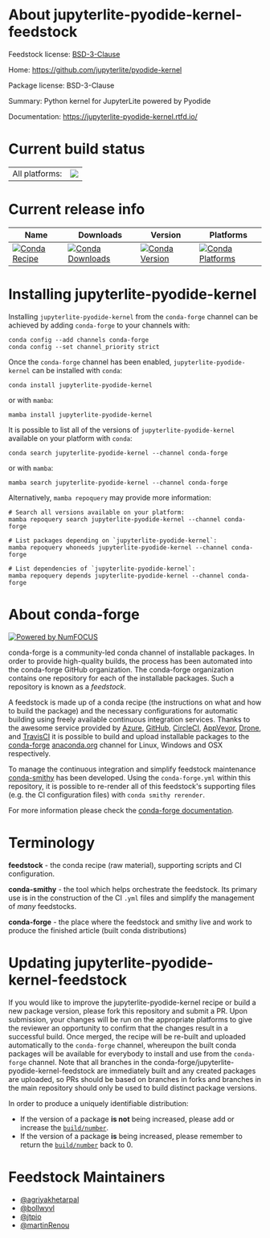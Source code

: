 About jupyterlite-pyodide-kernel-feedstock
==========================================

Feedstock license: [BSD-3-Clause](https://github.com/conda-forge/jupyterlite-pyodide-kernel-feedstock/blob/main/LICENSE.txt)

Home: https://github.com/jupyterlite/pyodide-kernel

Package license: BSD-3-Clause

Summary: Python kernel for JupyterLite powered by Pyodide

Documentation: https://jupyterlite-pyodide-kernel.rtfd.io/

Current build status
====================


<table><tr><td>All platforms:</td>
    <td>
      <a href="https://dev.azure.com/conda-forge/feedstock-builds/_build/latest?definitionId=19070&branchName=main">
        <img src="https://dev.azure.com/conda-forge/feedstock-builds/_apis/build/status/jupyterlite-pyodide-kernel-feedstock?branchName=main">
      </a>
    </td>
  </tr>
</table>

Current release info
====================

| Name | Downloads | Version | Platforms |
| --- | --- | --- | --- |
| [![Conda Recipe](https://img.shields.io/badge/recipe-jupyterlite--pyodide--kernel-green.svg)](https://anaconda.org/conda-forge/jupyterlite-pyodide-kernel) | [![Conda Downloads](https://img.shields.io/conda/dn/conda-forge/jupyterlite-pyodide-kernel.svg)](https://anaconda.org/conda-forge/jupyterlite-pyodide-kernel) | [![Conda Version](https://img.shields.io/conda/vn/conda-forge/jupyterlite-pyodide-kernel.svg)](https://anaconda.org/conda-forge/jupyterlite-pyodide-kernel) | [![Conda Platforms](https://img.shields.io/conda/pn/conda-forge/jupyterlite-pyodide-kernel.svg)](https://anaconda.org/conda-forge/jupyterlite-pyodide-kernel) |

Installing jupyterlite-pyodide-kernel
=====================================

Installing `jupyterlite-pyodide-kernel` from the `conda-forge` channel can be achieved by adding `conda-forge` to your channels with:

```
conda config --add channels conda-forge
conda config --set channel_priority strict
```

Once the `conda-forge` channel has been enabled, `jupyterlite-pyodide-kernel` can be installed with `conda`:

```
conda install jupyterlite-pyodide-kernel
```

or with `mamba`:

```
mamba install jupyterlite-pyodide-kernel
```

It is possible to list all of the versions of `jupyterlite-pyodide-kernel` available on your platform with `conda`:

```
conda search jupyterlite-pyodide-kernel --channel conda-forge
```

or with `mamba`:

```
mamba search jupyterlite-pyodide-kernel --channel conda-forge
```

Alternatively, `mamba repoquery` may provide more information:

```
# Search all versions available on your platform:
mamba repoquery search jupyterlite-pyodide-kernel --channel conda-forge

# List packages depending on `jupyterlite-pyodide-kernel`:
mamba repoquery whoneeds jupyterlite-pyodide-kernel --channel conda-forge

# List dependencies of `jupyterlite-pyodide-kernel`:
mamba repoquery depends jupyterlite-pyodide-kernel --channel conda-forge
```


About conda-forge
=================

[![Powered by
NumFOCUS](https://img.shields.io/badge/powered%20by-NumFOCUS-orange.svg?style=flat&colorA=E1523D&colorB=007D8A)](https://numfocus.org)

conda-forge is a community-led conda channel of installable packages.
In order to provide high-quality builds, the process has been automated into the
conda-forge GitHub organization. The conda-forge organization contains one repository
for each of the installable packages. Such a repository is known as a *feedstock*.

A feedstock is made up of a conda recipe (the instructions on what and how to build
the package) and the necessary configurations for automatic building using freely
available continuous integration services. Thanks to the awesome service provided by
[Azure](https://azure.microsoft.com/en-us/services/devops/), [GitHub](https://github.com/),
[CircleCI](https://circleci.com/), [AppVeyor](https://www.appveyor.com/),
[Drone](https://cloud.drone.io/welcome), and [TravisCI](https://travis-ci.com/)
it is possible to build and upload installable packages to the
[conda-forge](https://anaconda.org/conda-forge) [anaconda.org](https://anaconda.org/)
channel for Linux, Windows and OSX respectively.

To manage the continuous integration and simplify feedstock maintenance
[conda-smithy](https://github.com/conda-forge/conda-smithy) has been developed.
Using the ``conda-forge.yml`` within this repository, it is possible to re-render all of
this feedstock's supporting files (e.g. the CI configuration files) with ``conda smithy rerender``.

For more information please check the [conda-forge documentation](https://conda-forge.org/docs/).

Terminology
===========

**feedstock** - the conda recipe (raw material), supporting scripts and CI configuration.

**conda-smithy** - the tool which helps orchestrate the feedstock.
                   Its primary use is in the construction of the CI ``.yml`` files
                   and simplify the management of *many* feedstocks.

**conda-forge** - the place where the feedstock and smithy live and work to
                  produce the finished article (built conda distributions)


Updating jupyterlite-pyodide-kernel-feedstock
=============================================

If you would like to improve the jupyterlite-pyodide-kernel recipe or build a new
package version, please fork this repository and submit a PR. Upon submission,
your changes will be run on the appropriate platforms to give the reviewer an
opportunity to confirm that the changes result in a successful build. Once
merged, the recipe will be re-built and uploaded automatically to the
`conda-forge` channel, whereupon the built conda packages will be available for
everybody to install and use from the `conda-forge` channel.
Note that all branches in the conda-forge/jupyterlite-pyodide-kernel-feedstock are
immediately built and any created packages are uploaded, so PRs should be based
on branches in forks and branches in the main repository should only be used to
build distinct package versions.

In order to produce a uniquely identifiable distribution:
 * If the version of a package **is not** being increased, please add or increase
   the [``build/number``](https://docs.conda.io/projects/conda-build/en/latest/resources/define-metadata.html#build-number-and-string).
 * If the version of a package **is** being increased, please remember to return
   the [``build/number``](https://docs.conda.io/projects/conda-build/en/latest/resources/define-metadata.html#build-number-and-string)
   back to 0.

Feedstock Maintainers
=====================

* [@agriyakhetarpal](https://github.com/agriyakhetarpal/)
* [@bollwyvl](https://github.com/bollwyvl/)
* [@jtpio](https://github.com/jtpio/)
* [@martinRenou](https://github.com/martinRenou/)

